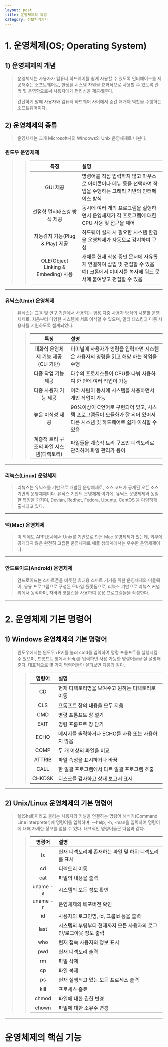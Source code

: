```yaml
---
layout: post
title: 운영체제의 특성
category: 정보처리기사
---
```


# 1. 운영체제(OS; Operating System)
## 1) 운영체제의 개념
> 운영체제는 사용자가 컴퓨터 하드웨어를 쉽게 사용할 수 있도록 인터페이스를 제공해주는 소프트웨어로, 한정된 시스템 자원을 효과적으로 사용할 수 있도록 관리 및 운영함으로써 사용자에게 편리성을 제공해준다. 
> 
> 간단하게 말해 사용자와 컴퓨터 하드웨어 사이에서 중간 매개체 역할을 수행하는 소프트웨어이다. 

## 2) 운영체제의 종류
> 운영체제는 크게 Microsoft사의 Windows와 Unix 운영체제로 나뉜다.
>
### 윈도우 운영체제
>>
>> | 특징 | 설명 |
>> | :---: | :--- |
>> | GUI 제공 | 명령어를 직접 입력하지 않고 마우스로 아이콘이나 메뉴 등을 선택하여 작업을 수행하는 그래픽 기반의 인터페이스 방식 | 
>> | 선점형 멀티태스킹 방식 제공 | 동시에 여러 개의 프로그램을 실행하면서 운영체제가 각 프로그램에 대한 CPU 사용 및 접근을 제어 | 
>> | 자동감지 기능(Plug & Play) 제공 |하드웨어 설치 시 필요한 시스템 환경을 운영체제가 자동으로 감지하여 구성| 
>> | OLE(Object Linking & Embeding) 사용 | 개체를 현재 작성 중인 문서에 자유롭게 연결하여 삽입 및 편집할 수 있음<br>예) 크롬에서 이미지를 복사해 워드 문서에 붙여넣고 편집할 수 있음 |
--- 
### 유닉스(Unix) 운영체제
> 유닉스는 교육 및 연구 기관에서 사용되는 범용 다중 사용자 방식의 시분할 운영체제로, 처음부터 다양한 시스템에 서로 이식할 수 있으며, 멀티 태스킹과 다중 사용자를 지원하도록 설계되었다.
> 
>> | 특징 | 설명 |
>> | :---: | :--- |
>> | 대화식 운영체제 기능 제공(CLI 기반)|터미널에 사용자가 명령을 입력하면 시스템은 사용자의 명령을 읽고 해당 하는 작업을 수행 | 
>> | 다중 작업 기능 제공|다수의 프로세스들이 CPU를 나눠 사용하여 한 번에 여러 작업이 가능 | 
>> | 다중 사용자 기능 제공|여러 사람이 동시에 시스템을 사용하면서 개인 작업이 가능 | 
>> | 높은 이식성 제공|90%이상이 C언어로 구현되어 있고, 시스템 프로그램들이 모듈화가 잘 되어 있어서 다른 시스템 및 하드웨어로 쉽게 이식할 수 있음 |
>> | 계층적 트리 구조의 파일 시스템(디렉토리)|파일들을 계층적 트리 구조인 디렉토리로 관리하여 파일 관리가 용이 |
--- 
### 리눅스(Linux) 운영체제
> 리눅스는 유닉스를 기반으로 개발된 운영체제로, 소스 코드가 공개된 오픈 소스 기반의 운영체제이다.
> 유닉스 기반의 운영체제 이기에, 유닉스 운영체제와 동일한 특징을 가지며, Devian, Redhet, Fedora, Ubuntu, CentOS 등 다양하게 출시되고 있다.
--- 
### 맥(Mac) 운영체제
> 이 외에도 APPLE사에서 Unix를 기반으로 만든 Mac 운영체제가 있는데, 외부에 공개되지 않은 완전히 고립된 운영체제로 애플 생태계에서는 우수한 운영체제이다.
---
### 안드로이드(Android) 운영체제
> 안드로이드는 스마트폰을 비롯한 휴대용 스마트 기기를 위한 운영체제와 미들웨어, 응용 프로그램으로 구성된 모바일 플랫폼으로, 리눅스 기반으로 리눅스 커널 위에서 동작하며, 자바와 코틀린을 사용하여 응용 프로그램들을 작성한다.
--- 
# 2. 운영체제 기본 명령어
## 1) Windows 운영체제의 기본 명령어
> 윈도우에서는 윈도우+R키를 눌러 cmd를 입력하여 명령 프롬프트를 실행시킬 수 있으며, 프롬프트 창에서 help를 입력하면 사용 가능한 명령어들을 잘 설명해준다. 대표적으로 몇 가지 명령어들만 살펴보면 다음과 같다.
>> | 명령어 | 설명 |
>> | :---: | :--- |
>> | CD | 현재 디렉토리명을 보여주고 원하는 디렉토리로 이동 |
>> | CLS | 프롬프트 창의 내용을 모두 지움 |
>> | CMD | 명령 프롬프트 창 열기 |
>> | EXIT | 명령 프롬프트 창 닫기 |
>> | ECHO | 메시지를 출력하거나 ECHO를 사용 또는 사용하지 않음 |
>> | COMP | 두 개 이상의 파일을 비교 |
>> | ATTRIB | 파일 속성을 표시하거나 바꿈 |
>> | CALL | 한 일괄 프로그램에서 다르 일괄 프로그램 호출 |
>> | CHKDSK | 디스크를 검사하고 상태 보고서 표시 |
---
## 2) Unix/Linux 운영체제의 기본 명령어
> 쉘(Shell)이라고 불리는 사용자와 커널을 연결하는 명령어 해석기(Command Line Interpreter)에 명령어를 입력하며, --help, -h, -man을 입력하여 명령어에 대해 자세한 정보를 얻을 수 있다. 대표적인 명령어들은 다음과 같다.
>> | 명령어 | 설명 | 
>> | :---: | :--- | 
>> | ls | 현재 디렉토리에 존재하는 파일 및 하위 디렉토리를 표시 | 
>> | cd | 디렉토리 이동 | 
>> | cat | 파일의 내용을 출력 | 
>> | uname -a | 시스템의 모든 정보 확인 |   
>> | uname -r | 운영체제의 배포버전 확인 | 
>> | id | 사용자의 로그인명, id, 그룹id 등을 출력 | 
>> | last | 시스템의 부팅부터 현재까지 모든 사용자의 로그인/로그아웃 정보 출력 | 
>> | who | 현재 접속 사용자의 정보 표시 |
>> | pwd | 현재 디렉토리 출력 |
>> | rm | 파일 삭제 |
>> | cp | 파일 복제 |
>> | ps | 현재 실행되고 있는 모든 프로세스 출력 |
>> | kill | 프로세스 종료 |
>> | chmod | 파일에 대한 권한 변경 |
>> | chown | 파일에 대한 소유주 변경 |
---
# 운영체제의 핵심 기능